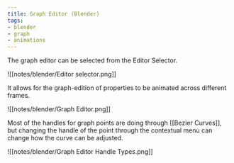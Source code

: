 ```yaml
---
title: Graph Editor (Blender)
tags:
- blender
- graph
- animations
---
```


The graph editor can be selected from the Editor Selector.

![[notes/blender/Editor selector.png]]

It allows for the graph-edition of properties to be animated across different frames.

![[notes/blender/Graph Editor.png]]

Most of the handles for graph points are doing through [[Bezier Curves]], but changing the handle of the point through the contextual menu can change how the curve can be adjusted.

![[notes/blender/Graph Editor Handle Types.png]]